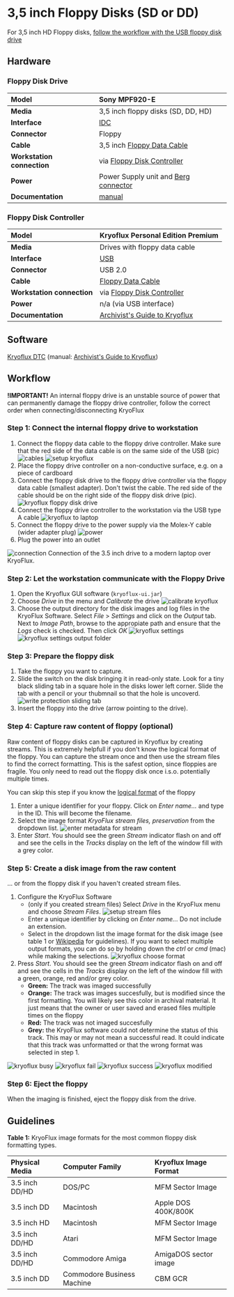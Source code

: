 # 3,5 inch Floppy Disks (SD or DD)

For 3,5 inch HD Floppy disks, [follow the workflow with the USB floppy disk drive](3-5-inch-HD.md)

## Hardware

### Floppy Disk Drive

| **Model**                  | Sony MPF920-E                                                                                           |
| :------------------------- | :------------------------------------------------------------------------------------------------------ |
| **Media**                  | 3,5 inch floppy disks (SD, DD, HD)                                                                      |
| **Interface**              | [IDC](https://www.wikidata.org/wiki/Q374830)                                                            |
| **Connector**              | Floppy                                                                                                  |
| **Cable**                  | 3,5 inch [Floppy Data Cable](https://www.computerhope.com/jargon/f/flopcabl.htm)                        |
| **Workstation connection** | via [Floppy Disk Controller](https://www.wikidata.org/wiki/Q741867)                                     |
| **Power**                  | Power Supply unit and [Berg connector](https://www.wikidata.org/wiki/Q16951277)                         |
| **Documentation**          | [manual](http://www.vintagecomputer.net/fjkraan/comp/divcomp/doc/YE_Data_YD-380_5.25inchHHHDFloppy.pdf) |

### Floppy Disk Controller

| **Model**                  | Kryoflux Personal Edition Premium                                                                          |
| :------------------------- | :--------------------------------------------------------------------------------------------------------- |
| **Media**                  | Drives with floppy data cable                                                                              |
| **Interface**              | [USB](https://www.wikidata.org/wiki/Q42378)                                                                |
| **Connector**              | USB 2.0                                                                                                    |
| **Cable**                  | [Floppy Data Cable](https://www.computerhope.com/jargon/f/flopcabl.htm)                                    |
| **Workstation connection** | via [Floppy Disk Controller](https://www.wikidata.org/wiki/Q741867)                                        |
| **Power**                  | n/a (via USB interface)                                                                                    |
| **Documentation**          | [Archivist's Guide to Kryoflux](https://github.com/archivistsguidetokryoflux/archivists-guide-to-kryoflux) |

## Software

[Kryoflux DTC](https://www.kryoflux.com/?page=download) (manual: [Archivist's Guide to Kryoflux](https://github.com/archivistsguidetokryoflux/archivists-guide-to-kryoflux))

## Workflow

**!IMPORTANT!** An internal floppy drive is an unstable source of power that can permanently damage the floppy drive controller, follow the correct order when connecting/disconnecting KryoFlux

### Step 1: Connect the internal floppy drive to workstation

1. Connect the floppy data cable to the floppy drive controller. Make sure that the red side of the data cable is on the same side of the USB (pic)
   ![cables](images/floppy/floppy_power_data_cable.png)
   ![setup kryoflux](images/kryoflux/kryoflux_board.JPG)
2. Place the floppy drive controller on a non-conductive surface, e.g. on a piece of cardboard
3. Connect the floppy disk drive to the floppy drive controller via the floppy data cable (smallest adapter). Don't twist the cable. The red side of the cable should be on the right side of the floppy disk drive (pic).
   ![kryoflux floppy disk drive](images/kryoflux/kryoflux_FDD_3_5.JPG)
4. Connect the floppy drive controller to the workstation via the USB type A cable
   ![kryoflux to laptop](images/kryoflux/kryoflux_laptop.JPG)
5. Connect the floppy drive to the power supply via the Molex-Y cable (wider adapter plug)
   ![power](images/floppy/3_5_aansluiting.JPG)
6. Plug the power into an outlet

![connection](images/floppy/opstelling_3_5_1.JPG)
Connection of the 3.5 inch drive to a modern laptop over KryoFlux.

### Step 2: Let the workstation communicate with the Floppy Drive

1. Open the Kryoflux GUI software (`kryoflux-ui.jar`)
2. Choose _Drive_ in the menu and _Calibrate_ the drive
   ![calibrate kryoflux](images/kryoflux/kryoflux_calibrate.png)
3. Choose the output directory for the disk images and log files in the KryoFlux Software. Select _File_ > _Settings_ and click on the _Output_ tab. Next to _Image Path_, browse to the appropiate path and ensure that the _Logs_ check is checked. Then click _OK_
   ![kryoflux settings](images/kryoflux/kryoflux_settings.png)
   ![kryoflux settings output folder](images/kryoflux/kroyflux_settings_output.png)

### Step 3: Prepare the floppy disk

1. Take the floppy you want to capture.
2. Slide the switch on the disk bringing it in read-only state. Look for a tiny black sliding tab in a square hole in the disks lower left corner. Slide the tab with a pencil or your thubmnail so that the hole is uncoverd.
   ![write protection sliding tab](images/floppy/floppy_anatomy.jpg)
3. Insert the floppy into the drive (arrow pointing to the drive).

### Step 4: Capture raw content of floppy (optional)

Raw content of floppy disks can be captured in Kryoflux by creating streams. This is extremely helpfull if you don't know the logical format of the floppy. You can capture the stream once and then use the stream files to find the correct formatting. This is the safest option, since floppies are fragile. You only need to read out the floppy disk once i.s.o. potentially multiple times.

You can skip this step if you know the [logical format](https://github.com/archivistsguidetokryoflux/archivists-guide-to-kryoflux/blob/master/2%20PART%20TWO%20In-Depth/Disk-Image-Formats.md) of the floppy

1. Enter a unique identifier for your floppy. Click on _Enter name..._ and type in the ID. This will become the filename.
2. Select the image format _KryoFlux stream files, preservation_ from the dropdown list.
   ![enter metadata for stream](images/kryoflux/kryoflux_setup_capture.png)
3. Enter _Start_. You should see the green _Stream_ indicator flash on and off and see the cells in the _Tracks_ display on the left of the window fill with a grey color.

### Step 5: Create a disk image from the raw content

... or from the floppy disk if you haven't created stream files.

1. Configure the KryoFlux Software
   - (only if you created stream files) Select _Drive_ in the KryoFlux menu and choose _Stream Files_.
     ![setup stream files](images/kryoflux/kryoflux_settings_stream.png)
   - Enter a unique identifier by clicking on _Enter name..._ Do not include an extension.
   - Select in the dropdown list the image format for the disk image (see table 1 or [Wikipedia](https://en.wikipedia.org/wiki/List_of_floppy_disk_formats#Logical_formats) for guidelines). If you want to select multiple output formats, you can do so by holding down the _ctrl_ or _cmd_ (mac) while making the selections.
     ![kryoflux choose format](images/kryoflux/kryoflux_choose_format.png)
2. Press _Start_. You should see the green _Stream_ indicator flash on and off and see the cells in the _Tracks_ display on the left of the window fill with a green, orange, red and/or grey color.
   - **Green:** The track was imaged successfully
   - **Orange:** The track was images succesfully, but is modified since the first formatting. You will likely see this color in archival material. It just means that the owner or user saved and erased files multiple times on the floppy
   - **Red:** The track was not imaged succesfully
   - **Grey:** the KryoFlux software could not determine the status of this track. This may or may not mean a successful read. It could indicate that this track was unformatted or that the wrong format was selected in step 1.
  
![kryoflux busy](images/kryoflux/kryoflux_busy.png)
![kryoflux fail](images/kryoflux/kryoflux_geen_success.png)
![kryoflux success](images/kryoflux/kryoflux_success.png)
![kryoflux modified](images/kryoflux/kryoflux_modified.png)

### Step 6: Eject the floppy

When the imaging is finished, eject the floppy disk from the drive.

## Guidelines

**Table 1:** KryoFlux image formats for the most common floppy disk formatting types.

| Physical Media | Computer Family | Kryoflux Image Format |
| :------------- | :-------------- | :-------------------- |
| 3.5 inch DD/HD | DOS/PC          | MFM Sector Image      |
| 3.5 inch DD    | Macintosh       | Apple DOS 400K/800K   |
| 3.5 inch HD    | Macintosh       | MFM Sector Image      |
| 3.5 inch DD/HD | Atari           | MFM Sector Image      |
| 3.5 inch DD/HD | Commodore Amiga | AmigaDOS sector image |
| 3.5 inch DD    | Commodore Business Machine | CBM GCR    |
